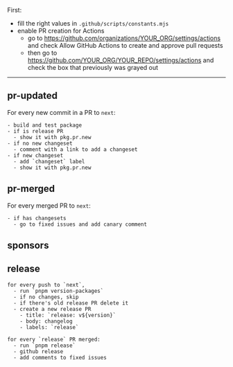 First:

- fill the right values in `.github/scripts/constants.mjs`
- enable PR creation for Actions
  - go to https://github.com/organizations/YOUR_ORG/settings/actions and check Allow GitHub Actions to create and approve pull requests
  - then go to https://github.com/YOUR_ORG/YOUR_REPO/settings/actions and check the box that previously was grayed out

---

## pr-updated

For every new commit in a PR to `next`:

```
- build and test package
- if is release PR
  - show it with pkg.pr.new
- if no new changeset
  - comment with a link to add a changeset
- if new changeset
  - add `changeset` label
  - show it with pkg.pr.new
```

## pr-merged

For every merged PR to `next`:

```
- if has changesets
  - go to fixed issues and add canary comment
```

## sponsors

## release

```
for every push to `next`,
  - run `pnpm version-packages`
  - if no changes, skip
  - if there's old release PR delete it
  - create a new release PR
    - title: `release: v${version}`
    - body: changelog
    - labels: `release`

for every `release` PR merged:
  - run `pnpm release`
  - github release
  - add comments to fixed issues
```
